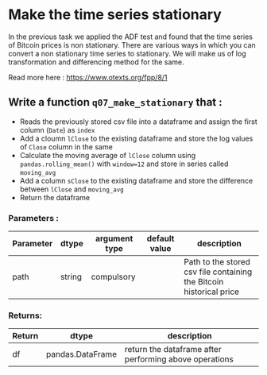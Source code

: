 # Make the time series stationary

In the previous task we applied the ADF test and found that the time series of Bitcoin prices is non stationary. There are various ways in which you can convert a non stationary time series to stationary. We will make us of log transformation and differencing method for the same.

Read more here : https://www.otexts.org/fpp/8/1

## Write a function `q07_make_stationary` that :
- Reads the previously stored csv file into a dataframe and assign the first column (`Date`) as `index`
- Add a cloumn `lClose` to the existing dataframe and store the log values of `Close` column in the same
- Calculate the moving average of `lClose` column using `pandas.rolling_mean()` with `window=12` and store in series called `moving_avg`
- Add a column `sClose` to the existing dataframe and store the difference between `lClose` and `moving_avg`
- Return the dataframe

### Parameters :
| Parameter | dtype | argument type | default value | description |
| --- | --- | --- | --- | --- |
| path | string | compulsory |  | Path to the stored csv file containing the Bitcoin historical price|

### Returns:
| Return | dtype | description |
| --- | --- | --- |
| df | pandas.DataFrame | return the dataframe after performing above operations|


